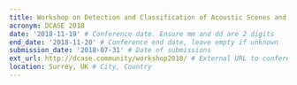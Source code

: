 ```yaml
---
title: Workshop on Detection and Classification of Acoustic Scenes and Events
acronym: DCASE 2018
date: '2018-11-19' # Conference date. Ensure mm and dd are 2 digits
end_date: '2018-11-20' # Conference end date, leave empty if unknown
submission_date: '2018-07-31' # Date of submissions
ext_url: http://dcase.community/workshop2018/ # External URL to conference website
location: Surrey, UK # City, Country
---
```


